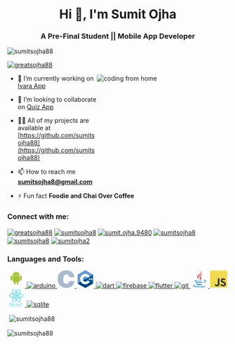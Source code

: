 <h1 align="center">Hi 👋, I'm Sumit Ojha</h1>
<h3 align="center">A Pre-Final Student || Mobile App Developer</h3>

<p align="left"> <img src="https://komarev.com/ghpvc/?username=sumitsojha88&label=Profile%20views&color=0e75b6&style=flat" alt="sumitsojha88" /> </p>

<p align="left"> <a href="https://twitter.com/greatsojha88" target="blank"><img src="https://img.shields.io/twitter/follow/greatsojha88?logo=twitter&style=for-the-badge" alt="greatsojha88" /></a> </p>

<img align="right" alt="coding from home" src= "https://camo.githubusercontent.com/410dd0b1b800cd1e13965237beee2a32474be978/68747470733a2f2f6d656469612e67697068792e636f6d2f6d656469612f4d3967624264396e6244724f5475314d71782f67697068792e676966" height = 250 width = 300/>

- 🔭 I’m currently working on [Ivara App](https://github.com/IVARA-Application/IV-APP-FRONTEND-TEAM)

- 👯 I’m looking to collaborate on [Quiz App](https://github.com/sumitsojha88/Puzzle_Quiz)

- 👨‍💻 All of my projects are available at [https://github.com/sumitsojha88](https://github.com/sumitsojha88)

- 📫 How to reach me **sumitsojha8@gmail.com**

- ⚡ Fun fact **Foodie and Chai Over Coffee**

<h3 align="left">Connect with me:</h3>
<p align="left">
<a href="https://twitter.com/greatsojha88" target="blank"><img align="center" src="https://cdn.jsdelivr.net/npm/simple-icons@3.0.1/icons/twitter.svg" alt="greatsojha88" height="30" width="40" /></a>
<a href="https://linkedin.com/in/sumitsojha8" target="blank"><img align="center" src="https://cdn.jsdelivr.net/npm/simple-icons@3.0.1/icons/linkedin.svg" alt="sumitsojha8" height="30" width="40" /></a>
<a href="https://fb.com/sumit.ojha.9480" target="blank"><img align="center" src="https://cdn.jsdelivr.net/npm/simple-icons@3.0.1/icons/facebook.svg" alt="sumit.ojha.9480" height="30" width="40" /></a>
<a href="https://instagram.com/sumitsojha8" target="blank"><img align="center" src="https://cdn.jsdelivr.net/npm/simple-icons@3.0.1/icons/instagram.svg" alt="sumitsojha8" height="30" width="40" /></a>
<a href="https://www.leetcode.com/sumitsojha8" target="blank"><img align="center" src="https://cdn.jsdelivr.net/npm/simple-icons@3.0.1/icons/leetcode.svg" alt="sumitsojha8" height="30" width="40" /></a>
<a href="https://auth.geeksforgeeks.org/user/sumitojha2" target="blank"><img align="center" src="https://cdn.jsdelivr.net/npm/simple-icons@3.0.1/icons/geeksforgeeks.svg" alt="sumitojha2" height="30" width="40" /></a>
</p>

<h3 align="left">Languages and Tools:</h3>
<p align="left"> <a href="https://developer.android.com" target="_blank"> <img src="https://raw.githubusercontent.com/devicons/devicon/master/icons/android/android-original-wordmark.svg" alt="android" width="40" height="40"/> </a> <a href="https://www.arduino.cc/" target="_blank"> <img src="https://cdn.worldvectorlogo.com/logos/arduino-1.svg" alt="arduino" width="40" height="40"/> </a> <a href="https://www.cprogramming.com/" target="_blank"> <img src="https://raw.githubusercontent.com/devicons/devicon/master/icons/c/c-original.svg" alt="c" width="40" height="40"/> </a> <a href="https://www.w3schools.com/cpp/" target="_blank"> <img src="https://raw.githubusercontent.com/devicons/devicon/master/icons/cplusplus/cplusplus-original.svg" alt="cplusplus" width="40" height="40"/> </a> <a href="https://dart.dev" target="_blank"> <img src="https://www.vectorlogo.zone/logos/dartlang/dartlang-icon.svg" alt="dart" width="40" height="40"/> </a> <a href="https://firebase.google.com/" target="_blank"> <img src="https://www.vectorlogo.zone/logos/firebase/firebase-icon.svg" alt="firebase" width="40" height="40"/> </a> <a href="https://flutter.dev" target="_blank"> <img src="https://www.vectorlogo.zone/logos/flutterio/flutterio-icon.svg" alt="flutter" width="40" height="40"/> </a> <a href="https://git-scm.com/" target="_blank"> <img src="https://www.vectorlogo.zone/logos/git-scm/git-scm-icon.svg" alt="git" width="40" height="40"/> </a> <a href="https://www.java.com" target="_blank"> <img src="https://raw.githubusercontent.com/devicons/devicon/master/icons/java/java-original.svg" alt="java" width="40" height="40"/> </a> <a href="https://developer.mozilla.org/en-US/docs/Web/JavaScript" target="_blank"> <img src="https://raw.githubusercontent.com/devicons/devicon/master/icons/javascript/javascript-original.svg" alt="javascript" width="40" height="40"/> </a> <a href="https://reactjs.org/" target="_blank"> <img src="https://raw.githubusercontent.com/devicons/devicon/master/icons/react/react-original-wordmark.svg" alt="react" width="40" height="40"/> </a> <a href="https://www.sqlite.org/" target="_blank"> <img src="https://www.vectorlogo.zone/logos/sqlite/sqlite-icon.svg" alt="sqlite" width="40" height="40"/> </a> </p>

<p>&nbsp;<img align="center" src="https://github-readme-stats.vercel.app/api?username=sumitsojha88&show_icons=true&locale=en" alt="sumitsojha88" /></p>

<p><img align="center" src="https://github-readme-streak-stats.herokuapp.com/?user=sumitsojha88&" alt="sumitsojha88" /></p>

